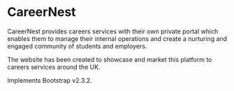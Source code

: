 CareerNest
==========

CareerNest provides careers services with their own private portal which enables them to manage their internal operations and create a nurturing and engaged community of students and employers.

The website has been created to showcase and market this platform to careers services around the UK.

Implements Bootstrap v2.3.2.
